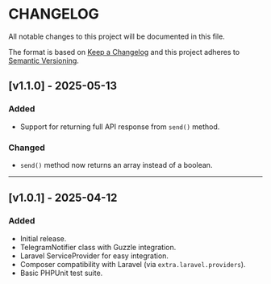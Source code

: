 # CHANGELOG

All notable changes to this project will be documented in this file.

The format is based on [Keep a Changelog](https://keepachangelog.com/en/1.0.0/)
and this project adheres to [Semantic Versioning](https://semver.org/spec/v2.0.0.html).

## [v1.1.0] - 2025-05-13

### Added
- Support for returning full API response from `send()` method.

### Changed
- `send()` method now returns an array instead of a boolean.

---

## [v1.0.1] - 2025-04-12

### Added
- Initial release.
- TelegramNotifier class with Guzzle integration.
- Laravel ServiceProvider for easy integration.
- Composer compatibility with Laravel (via `extra.laravel.providers`).
- Basic PHPUnit test suite.